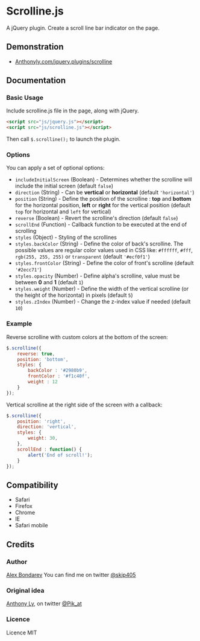 Scrolline.js
========================================

A jQuery plugin. Create a scroll line bar indicator on the page.

## Demonstration

* [Anthonyly.com/jquery.plugins/scrolline](http://anthonyly.com/jquery.plugins/scrolline)

## Documentation

### Basic Usage

Include scrolline.js file in the page, along with jQuery.

```html
<script src="js/jquery.js"></script>
<script src="js/scrolline.js"></script>
```

Then call ``$.scrolline();`` to launch the plugin.

### Options

You can apply a set of optional options:

* ``includeInitialScreen`` (Boolean) - Determines whether the scrolline will include the initial screen (default ``false``)
* ``direction`` (String) - Can be **vertical** or **horizontal** (default ``'horizontal'``)
* ``position`` (String) -  Define the position of the scrolline : **top** and **bottom** for the horizontal position, **left** or **right** for the vertical position (default ``top`` for horizontal and ``left`` for vertical)
* ``reverse`` (Boolean) - Revert the scrolline's direction (default ``false``)
* ``scrollEnd`` (Function) - Callback function to be executed at the end of scrolling
* ``styles`` (Object) - Styling of the scrollines
* ``styles.backColor`` (String) - Define the color of back's scrolline. The possible values are regular color values used in CSS like: ``#ffffff``, ``#fff``, ``rgb(255, 255, 255)`` or ``transparent``  (default ``'#ecf0f1'``)
* ``styles.frontColor`` (String) - Define the color of front's scrolline (default ``'#2ecc71'``)
* ``styles.opacity`` (Number) - Define alpha's scrolline, value must be between **0** and **1** (default ``1``)
* ``styles.weight`` (Number) - Define the width of the vertical scrolline (or the height of the horizontal) in pixels (default ``5``)
* ``styles.zIndex`` (Number) - Change the z-index value if needed (default ``10``)

### Example

Reverse scrolline with custom colors at the bottom of the screen:

```js
$.scrolline({
    reverse: true,
    position: 'bottom',
    styles: {
        backColor : '#2980b9',
        frontColor : '#f1c40f',
        weight : 12
    }
});
```

Vertical scrolline at the right side of the screen with a callback:

```js
$.scrolline({
    position: 'right',
    direction: 'vertical',
    styles: {
        weight: 30,
    },
    scrollEnd : function() {
		alert('End of scroll!');
	}
});
```

## Compatibility

* Safari
* Firefox
* Chrome
* IE
* Safari mobile

## Credits

### Author
[Alex Bondarev](http://alexbondarev.com)
You can find me on twitter [@skip405](http://twitter.com/skip405)

### Original idea
[Anthony Ly](http://anthonyly.com), on twitter [@Pik_at](http://twitter.com/pik_at)

### Licence
Licence MIT